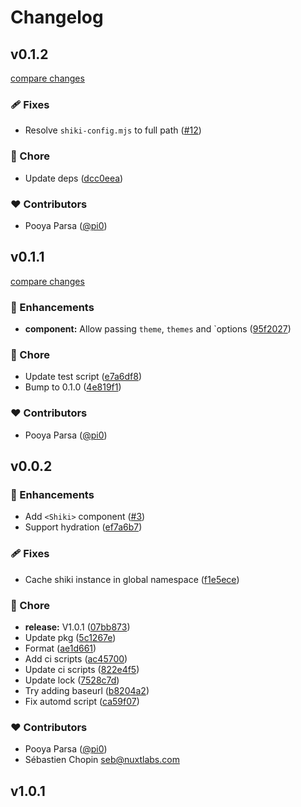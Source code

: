 # Changelog

## v0.1.2

[compare changes](https://github.com/pi0/nuxt-shiki/compare/v0.1.1...v0.1.2)

### 🩹 Fixes

- Resolve `shiki-config.mjs` to full path ([#12](https://github.com/pi0/nuxt-shiki/pull/12))

### 🏡 Chore

- Update deps ([dcc0eea](https://github.com/pi0/nuxt-shiki/commit/dcc0eea))

### ❤️ Contributors

- Pooya Parsa ([@pi0](http://github.com/pi0))

## v0.1.1

[compare changes](https://github.com/pi0/nuxt-shiki/compare/v0.0.2...v0.1.1)

### 🚀 Enhancements

- **component:** Allow passing `theme`, `themes` and `options ([95f2027](https://github.com/pi0/nuxt-shiki/commit/95f2027))

### 🏡 Chore

- Update test script ([e7a6df8](https://github.com/pi0/nuxt-shiki/commit/e7a6df8))
- Bump to 0.1.0 ([4e819f1](https://github.com/pi0/nuxt-shiki/commit/4e819f1))

### ❤️ Contributors

- Pooya Parsa ([@pi0](http://github.com/pi0))

## v0.0.2


### 🚀 Enhancements

- Add `<Shiki>` component ([#3](https://github.com/pi0/nuxt-shiki/pull/3))
- Support hydration ([ef7a6b7](https://github.com/pi0/nuxt-shiki/commit/ef7a6b7))

### 🩹 Fixes

- Cache shiki instance in global namespace ([f1e5ece](https://github.com/pi0/nuxt-shiki/commit/f1e5ece))

### 🏡 Chore

- **release:** V1.0.1 ([07bb873](https://github.com/pi0/nuxt-shiki/commit/07bb873))
- Update pkg ([5c1267e](https://github.com/pi0/nuxt-shiki/commit/5c1267e))
- Format ([ae1d661](https://github.com/pi0/nuxt-shiki/commit/ae1d661))
- Add ci scripts ([ac45700](https://github.com/pi0/nuxt-shiki/commit/ac45700))
- Update ci scripts ([822e4f5](https://github.com/pi0/nuxt-shiki/commit/822e4f5))
- Update lock ([7528c7d](https://github.com/pi0/nuxt-shiki/commit/7528c7d))
- Try adding baseurl ([b8204a2](https://github.com/pi0/nuxt-shiki/commit/b8204a2))
- Fix automd script ([ca59f07](https://github.com/pi0/nuxt-shiki/commit/ca59f07))

### ❤️ Contributors

- Pooya Parsa ([@pi0](http://github.com/pi0))
- Sébastien Chopin <seb@nuxtlabs.com>

## v1.0.1
